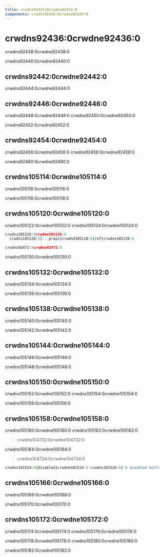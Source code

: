 ```yaml
---
title: crwdns92432:0crwdne92432:0
components: crwdns92434:0crwdne92434:0
---
```


# crwdns92436:0crwdne92436:0

<p class="description">crwdns92438:0crwdne92438:0</p>

crwdns92440:0crwdne92440:0

## crwdns92442:0crwdne92442:0

crwdns92444:0crwdne92444:0

## crwdns92446:0crwdne92446:0

crwdns92448:0crwdne92448:0 crwdns92450:0crwdne92450:0

crwdns92452:0crwdne92452:0

## crwdns92454:0crwdne92454:0

crwdns92456:0crwdne92456:0 crwdns92458:0crwdne92458:0

crwdns92460:0crwdne92460:0

## crwdns105114:0crwdne105114:0

crwdns105116:0crwdne105116:0

crwdns105118:0crwdne105118:0

## crwdns105120:0crwdne105120:0

crwdns105122:0crwdne105122:0 crwdns105124:0crwdne105124:0

```jsx
crwdns105126:0crwdne105126:0
  crwdns105128:0{...props}crwdnd105128:0{ref}crwdne105128:0

crwdns92472:0crwdne92472:0
```

crwdns105130:0crwdne105130:0

## crwdns105132:0crwdne105132:0

crwdns105134:0crwdne105134:0

crwdns105136:0crwdne105136:0

## crwdns105138:0crwdne105138:0

crwdns105140:0crwdne105140:0

crwdns105142:0crwdne105142:0

## crwdns105144:0crwdne105144:0

crwdns105146:0crwdne105146:0

crwdns105148:0crwdne105148:0

## crwdns105150:0crwdne105150:0

crwdns105152:0crwdne105152:0 crwdns105154:0crwdne105154:0

crwdns105156:0crwdne105156:0

## crwdns105158:0crwdne105158:0

crwdns105160:0crwdne105160:0 crwdns105162:0crwdne105162:0

> crwdns104732:0crwdne104732:0

crwdns105164:0crwdne105164:0

> crwdns104734:0crwdne104734:0

```jsx
crwdns101524:0{disabled}crwdne101524:0 crwdns101526:0{'A disabled button'}crwdne101526:0
```

## crwdns105166:0crwdne105166:0

crwdns105168:0crwdne105168:0

crwdns105170:0crwdne105170:0

## crwdns105172:0crwdne105172:0

crwdns105174:0crwdne105174:0 crwdns105176:0crwdne105176:0

crwdns105178:0crwdne105178:0 crwdns105180:0crwdne105180:0

crwdns105182:0crwdne105182:0